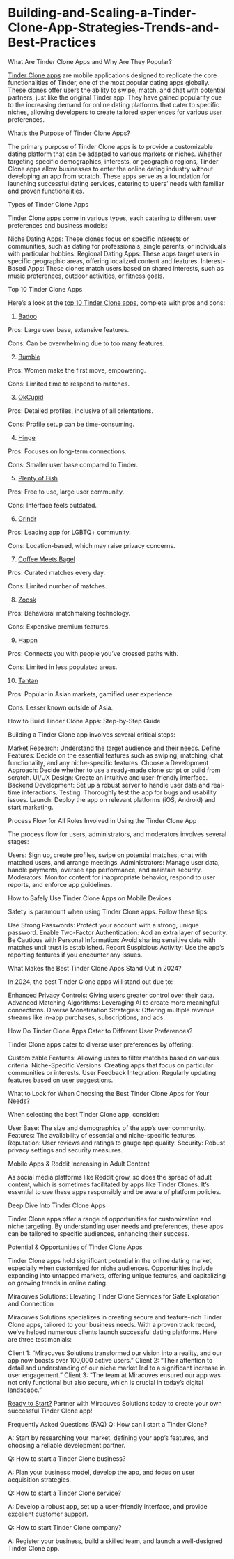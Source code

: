 # Building-and-Scaling-a-Tinder-Clone-App-Strategies-Trends-and-Best-Practices

What Are Tinder Clone Apps and Why Are They Popular?

[Tinder Clone apps](https://miracuves.com/solutions/tinder-clone/) are mobile applications designed to replicate the core functionalities of Tinder, one of the most popular dating apps globally. These clones offer users the ability to swipe, match, and chat with potential partners, just like the original Tinder app. They have gained popularity due to the increasing demand for online dating platforms that cater to specific niches, allowing developers to create tailored experiences for various user preferences.


What’s the Purpose of Tinder Clone Apps?

The primary purpose of Tinder Clone apps is to provide a customizable dating platform that can be adapted to various markets or niches. Whether targeting specific demographics, interests, or geographic regions, Tinder Clone apps allow businesses to enter the online dating industry without developing an app from scratch. These apps serve as a foundation for launching successful dating services, catering to users’ needs with familiar and proven functionalities.

Types of Tinder Clone Apps

Tinder Clone apps come in various types, each catering to different user preferences and business models:

Niche Dating Apps: These clones focus on specific interests or communities, such as dating for professionals, single parents, or individuals with particular hobbies.
Regional Dating Apps: These apps target users in specific geographic areas, offering localized content and features.
Interest-Based Apps: These clones match users based on shared interests, such as music preferences, outdoor activities, or fitness goals.

Top 10 Tinder Clone Apps

Here’s a look at the [top 10 Tinder Clone apps](https://miracuves.com/solutions/tinder-clone/), complete with pros and cons:

1. [Badoo](https://badoo.com/)

Pros: Large user base, extensive features.

Cons: Can be overwhelming due to too many features.

2. [Bumble](https://bumble.com/)


Pros: Women make the first move, empowering.

Cons: Limited time to respond to matches.

3. [OkCupid](https://www.okcupid.com/)


Pros: Detailed profiles, inclusive of all orientations.

Cons: Profile setup can be time-consuming.

4. [Hinge](https://hinge.co/)


Pros: Focuses on long-term connections.

Cons: Smaller user base compared to Tinder.


5. [Plenty of Fish](https://www.pof.com/)

Pros: Free to use, large user community.

Cons: Interface feels outdated.


6. [Grindr](https://www.grindr.com/)


Pros: Leading app for LGBTQ+ community.

Cons: Location-based, which may raise privacy concerns.

7. [Coffee Meets Bagel](https://coffeemeetsbagel.com/)


Pros: Curated matches every day.

Cons: Limited number of matches.

8. [Zoosk](https://www.zoosk.com/)


Pros: Behavioral matchmaking technology.

Cons: Expensive premium features.

9. [Happn](https://www.happn.com/)


Pros: Connects you with people you’ve crossed paths with.

Cons: Limited in less populated areas.


10. [Tantan](https://www.tantanapp.com/)


Pros: Popular in Asian markets, gamified user experience.

Cons: Lesser known outside of Asia.

How to Build Tinder Clone Apps: Step-by-Step Guide

Building a Tinder Clone app involves several critical steps:

Market Research: Understand the target audience and their needs.
Define Features: Decide on the essential features such as swiping, matching, chat functionality, and any niche-specific features.
Choose a Development Approach: Decide whether to use a ready-made clone script or build from scratch.
UI/UX Design: Create an intuitive and user-friendly interface.
Backend Development: Set up a robust server to handle user data and real-time interactions.
Testing: Thoroughly test the app for bugs and usability issues.
Launch: Deploy the app on relevant platforms (iOS, Android) and start marketing.

Process Flow for All Roles Involved in Using the Tinder Clone App

The process flow for users, administrators, and moderators involves several stages:

Users: Sign up, create profiles, swipe on potential matches, chat with matched users, and arrange meetings.
Administrators: Manage user data, handle payments, oversee app performance, and maintain security.
Moderators: Monitor content for inappropriate behavior, respond to user reports, and enforce app guidelines.

How to Safely Use Tinder Clone Apps on Mobile Devices

Safety is paramount when using Tinder Clone apps. Follow these tips:

Use Strong Passwords: Protect your account with a strong, unique password.
Enable Two-Factor Authentication: Add an extra layer of security.
Be Cautious with Personal Information: Avoid sharing sensitive data with matches until trust is established.
Report Suspicious Activity: Use the app’s reporting features if you encounter any issues.

What Makes the Best Tinder Clone Apps Stand Out in 2024?

In 2024, the best Tinder Clone apps will stand out due to:

Enhanced Privacy Controls: Giving users greater control over their data.
Advanced Matching Algorithms: Leveraging AI to create more meaningful connections.
Diverse Monetization Strategies: Offering multiple revenue streams like in-app purchases, subscriptions, and ads.

How Do Tinder Clone Apps Cater to Different User Preferences?

Tinder Clone apps cater to diverse user preferences by offering:

Customizable Features: Allowing users to filter matches based on various criteria.
Niche-Specific Versions: Creating apps that focus on particular communities or interests.
User Feedback Integration: Regularly updating features based on user suggestions.

What to Look for When Choosing the Best Tinder Clone Apps for Your Needs?

When selecting the best Tinder Clone app, consider:

User Base: The size and demographics of the app’s user community.
Features: The availability of essential and niche-specific features.
Reputation: User reviews and ratings to gauge app quality.
Security: Robust privacy settings and security measures.

Mobile Apps & Reddit Increasing in Adult Content

As social media platforms like Reddit grow, so does the spread of adult content, which is sometimes facilitated by apps like Tinder Clones. It’s essential to use these apps responsibly and be aware of platform policies.

Deep Dive Into Tinder Clone Apps

Tinder Clone apps offer a range of opportunities for customization and niche targeting. By understanding user needs and preferences, these apps can be tailored to specific audiences, enhancing their success.

Potential & Opportunities of Tinder Clone Apps

Tinder Clone apps hold significant potential in the online dating market, especially when customized for niche audiences. Opportunities include expanding into untapped markets, offering unique features, and capitalizing on growing trends in online dating.


Miracuves Solutions: Elevating Tinder Clone Services for Safe Exploration and Connection

Miracuves Solutions specializes in creating secure and feature-rich Tinder Clone apps, tailored to your business needs. With a proven track record, we’ve helped numerous clients launch successful dating platforms. Here are three testimonials:

Client 1: “Miracuves Solutions transformed our vision into a reality, and our app now boasts over 100,000 active users.”
Client 2: “Their attention to detail and understanding of our niche market led to a significant increase in user engagement.”
Client 3: “The team at Miracuves ensured our app was not only functional but also secure, which is crucial in today’s digital landscape.”

[Ready to Start?](https://miracuves.com/contact/) Partner with Miracuves Solutions today to create your own successful Tinder Clone app!

Frequently Asked Questions (FAQ)
Q: How can I start a Tinder Clone?

A: Start by researching your market, defining your app’s features, and choosing a reliable development partner.

Q: How to start a Tinder Clone business?

A: Plan your business model, develop the app, and focus on user acquisition strategies.

Q: How to start a Tinder Clone service?

A: Develop a robust app, set up a user-friendly interface, and provide excellent customer support.

Q: How to start Tinder Clone company?

A: Register your business, build a skilled team, and launch a well-designed Tinder Clone app.
